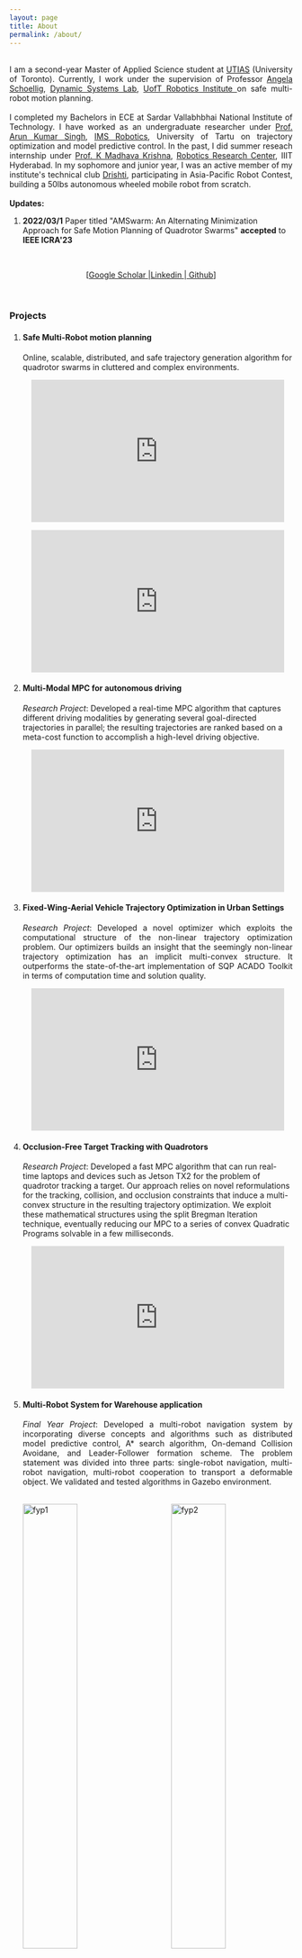 ```yaml
---
layout: page
title: About
permalink: /about/
---
```

<!-- <img src="{{ site.url }}/assets/images/me.png" alt="alternatetext"  align="right" style="width:22%;height:22%;">      -->
<p align="justify">
  <br>
  I am a second-year Master of Applied Science student at <a href="https://www.utias.utoronto.ca/">UTIAS</a> (University of Toronto). Currently, I work under the supervision of Professor <a href="http://www.dynsyslab.org/prof-angela-schoellig/">Angela Schoellig</a>, <a href="https://www.dynsyslab.org/vision-news/">Dynamic Systems Lab</a>, <a href="https://robotics.utoronto.ca/">UofT Robotics Institute </a> on safe multi-robot motion planning. <br>
<br>
I completed my Bachelors in ECE at Sardar Vallabhbhai National Institute of Technology. I have worked as an undergraduate researcher under <a href="https://scholar.google.co.in/citations?user=0zgDoIEAAAAJ&hl=en">Prof. Arun Kumar Singh</a>, <a href="https://sisu.ut.ee/collabrobotics/home-0">IMS Robotics</a>, University of Tartu on trajectory optimization and model predictive control. In the past, I did summer reseach internship under <a href="https://faculty.iiit.ac.in/~mkrishna/">Prof. K Madhava Krishna</a>, <a href="https://robotics.iiit.ac.in/">Robotics Research Center</a>, IIIT Hyderabad. In my sophomore and junior year, I was an active member of my institute's technical club <a href="https://drishti-svnit.github.io/drishti/">Drishti</a>, participating in Asia-Pacific Robot Contest, building a 50lbs autonomous wheeled mobile robot from scratch. <br>  
<br>  
<strong>Updates:</strong><br>  
<ol>
 <li><strong>2022/03/1</strong> Paper titled "AMSwarm: An Alternating Minimization Approach for Safe Motion Planning of Quadrotor Swarms"  <strong>accepted</strong> to <strong> IEEE ICRA'23 </strong></li>
  </ol>
<br>

</p>	
<p align="center">
  [<a href="https://scholar.google.com/citations?user=VxiCvuIAAAAJ&hl=en">Google Scholar </a>|<a href="https://www.linkedin.com/in/vivekadajania/">Linkedin </a>|<a href="https://github.com/vivek-uka"> Github</a>]
</p><br>

<!-- <h6>Click on images to watch it on Youtube</h6> -->
### Projects
<ol>
   <li><h4> Safe Multi-Robot motion planning </h4></li>
  Online, scalable, distributed, and safe trajectory generation algorithm for quadrotor swarms in cluttered and complex environments.
  <p align="center">
  <iframe width="450" height="253" src="https://www.youtube.com/embed/T_7j6tOTqT0" title="Bookstore 50" frameborder="0" allow="accelerometer; autoplay; clipboard-write; encrypted-media; gyroscope; picture-in-picture; web-share" allowfullscreen></iframe>
 </p>  
  <p align="center">
  <iframe width="450" height="253" src="https://www.youtube.com/embed/YnK3trXbAic" title="AMSwarm: An Alternating Minimization Approach for Safe Motion Planning of Quadrotor Swarms" frameborder="0" allow="accelerometer; autoplay; clipboard-write; encrypted-media; gyroscope; picture-in-picture; web-share" allowfullscreen></iframe>
 </p>
<!--   <p align="center">
<iframe width="450" height="253" src="https://www.youtube.com/embed/poTJmqn9BTk" title="YouTube video player" frameborder="0" allow="accelerometer; autoplay; clipboard-write; encrypted-media; gyroscope; picture-in-picture" allowfullscreen></iframe> 
</p> -->
  <li><h4> Multi-Modal MPC for autonomous driving</h4></li>
  <i>Research Project</i>: Developed a real-time MPC algorithm that captures different driving modalities by generating several goal-directed trajectories in parallel; the resulting trajectories are ranked based on a meta-cost function to accomplish a high-level driving objective.
<p align="center">
<iframe width="450" height="253" src="https://www.youtube.com/embed/HPME4cYlR24" title="YouTube video player" frameborder="0" allow="accelerometer; autoplay; clipboard-write; encrypted-media; gyroscope; picture-in-picture" allowfullscreen></iframe>
</p>
  <!--   <p align="center"><a href="https://youtu.be/uDG9M1NHW_c">
<img src="{{ site.url }}/assets/images/acado_thread.png" alt="Watch on Youtube" width="75%" height="75%">
</a></p> -->
<li><h4>Fixed-Wing-Aerial Vehicle Trajectory Optimization in Urban Settings</h4></li>
  <p align="justify">
<i>Research Project</i>: Developed a novel optimizer which exploits the computational structure of the non-linear trajectory optimization problem. Our optimizers builds an insight that the seemingly non-linear trajectory optimization has an implicit multi-convex structure. It outperforms the state-of-the-art implementation of SQP ACADO Toolkit in terms of computation time and solution quality.</p>
<p align="center">
<iframe width="450" height="253" src="https://www.youtube.com/embed/Qk7wdQ39Onk" title="YouTube video player" frameborder="0" allow="accelerometer; autoplay; clipboard-write; encrypted-media; gyroscope; picture-in-picture" allowfullscreen></iframe>
</p>
<li><h4>Occlusion-Free Target Tracking with Quadrotors</h4></li>
<i>Research Project</i>: Developed a fast MPC algorithm that can run real-time laptops and devices such as Jetson TX2 for the problem of quadrotor tracking a target. Our approach relies on novel reformulations for the tracking, collision, and occlusion constraints that induce a multi-convex structure in the resulting trajectory optimization. We exploit these mathematical structures using the split Bregman Iteration technique, eventually reducing our MPC to a series of convex Quadratic Programs solvable in a few milliseconds.
 <p align="center">
<iframe width="450" height="253" src="https://www.youtube.com/embed/D97A7I7qUts" title="YouTube video player" frameborder="0" allow="accelerometer; autoplay; clipboard-write; encrypted-media; gyroscope; picture-in-picture" allowfullscreen></iframe>
  </p>
  
  <li><h4>Multi-Robot System for Warehouse application</h4></li>
  <p align="justify">
  <i>Final Year Project</i>: Developed a multi-robot navigation system by incorporating diverse concepts and algorithms such as distributed model predictive control, A* search algorithm, On-demand Collision Avoidane, and Leader-Follower formation scheme. The problem statement was divided into three parts: single-robot navigation, multi-robot navigation, multi-robot cooperation to transport a deformable object. We validated and tested algorithms in Gazebo environment.</p><br>
 <a href="https://youtu.be/ncNinuzSq00">
   <img src="{{ site.url }}/assets/gifs/fyp_1.gif" alt="fyp1" style="width:45%;height:45%;"> <a href="https://youtu.be/ncNinuzSq00"><img src="{{ site.url }}/assets/gifs/fyp_2.gif" alt="fyp2" align="right" style="width:45%;height:45%;"></a>
  <p align="center">
  <iframe width="450" height="253" src="https://www.youtube.com/embed/ncNinuzSq00" title="YouTube video player" frameborder="0" allow="accelerometer; autoplay; clipboard-write; encrypted-media; gyroscope; picture-in-picture" allowfullscreen></iframe>
   </p>
   
   
  <li><h4>Asia-Pacific Robot Contest</h4></li>  
  <p align="justify">
<i>Competition</i>: Developed an autonomous navigation system for Omni-directional robots from its embedded system to motion planning and control.</p>
  <p align="center">
  <iframe width="450" height="253" src="https://www.youtube.com/embed/bhk94eT4mUk" title="YouTube video player" frameborder="0" allow="accelerometer; autoplay; clipboard-write; encrypted-media; gyroscope; picture-in-picture" allowfullscreen></iframe>
  </p>
   <p align="center">
  <iframe width="450" height="253" src="https://www.youtube.com/embed/-p3lqOd0fhs" title="Autonomous Omni-directional robot" frameborder="0" allow="accelerometer; autoplay; clipboard-write; encrypted-media; gyroscope; picture-in-picture; web-share" allowfullscreen></iframe>
  </p>
   
<!--   <li><h4>Non-Linear Model Predictive Control with Gradient Descent Variant</h4></li>
  <p align="justify">Developed deep learning inspired gradient descent variant RMSPprop using Autograd and incorporated it in a NMPC setup for non-holonomic robots.</p><br>
  <p align="center"><img src="{{ site.url }}/assets/gifs/rmsprop.gif" alt="rmsprop" align="center" style="width:75%;height:75%;"></p> -->
  
  <li><h4>Planning Techniques</h4></li>
  <i>Personal Project</i>: Followed RI16-730 Planning techniques in Robotics and implemented planners such as A*, ARA*, D*, Wave front planner, navigation potential functions, etc. Moreover, wrote blogs<a href="https://dv367.github.io">&#128279;</a> on implementation and results. <br> 
   <p align="center"><img src="{{ site.url }}/assets/gifs/intro5.gif" alt="robocon" align="center" style="width:75%;height:75%;"><br>
     Robot Chasing a Target</p> 


